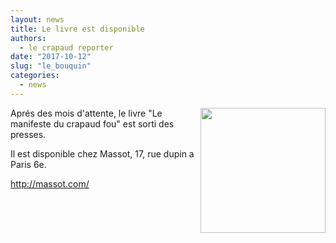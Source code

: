 ```yaml
---
layout: news
title: Le livre est disponible
authors: 
  - le crapaud reporter 
date: "2017-10-12"
slug: "le_bouquin"
categories:
  - news
---
```


<a href="http://massot.com/"><img src="{{ site.urlimg }}/manifeste-crapaud-fou-cover.png" width="200" align="right" /></a>

Aprés des mois d'attente, le livre "Le manifeste du crapaud fou" est sorti des presses. 

Il est disponible chez Massot, 17, rue dupin a Paris 6e.

<http://massot.com/>

<br clear="both">
